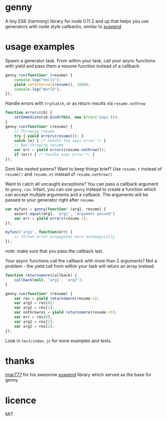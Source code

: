 # genny

A tiny ES6 (harmony) library for node 0.11.2 and up that helps you 
use generators with node style callbacks, similar to 
[suspend](https://github.com/jmar777/suspend)

# usage examples

Spawn a generator task. From within your task, call your async 
functions with yield and pass them a resume function instead of
a callback:

```js
genny.run(function* (resume) {
    console.log("Hello");
    yield setInterval(resume(), 1000);
    console.log("World");
});
```

Handle errors with `try`/`catch`, or as return results via
`resume.nothrow`

```js
function errors(cb) {
    setImmediate(cb.bind(this, new Error('oops')));
}
genny.run(function* (resume) {
    // Throwing resume
    try { yield errors(resume()); } 
    catch (e) { /* handle the oops error */ }
    // Non-throwing resume
    var err = yield errors(resume.nothrow());
    if (err) { /* handle oops error */ }
});

```
Dont like nested parens? Want to keep things brief? Use `resume.t` 
instead of `resume()` and `resume.nt` instead of `resume.nothrow()`

Want to catch all uncaught exceptions? You can pass a callback argument to
`genny.run`. Infact, you can use `genny` instead to create a function which
can accept multiple arguments and a callback. The arguments will be passed 
to your generator right after `resume`.

```js
var myfunc = genny(function* (arg1, resume) {
    assert.equal(arg1, 'arg1', 'argument passed')
    var err = yield errors(resume.t);
});

myfunc('arg1', function(err) {
    // thrown error propagates here automagically 
});
```

note: make sure that you pass the callback last. 

Your async functions call the callback with more than 2 arguments?
Not a problem - the yield call from within your task will return 
an array instead.

```js
function returnsmore(callback) {
    callback(null, 'arg1', 'arg2');
}

genny.run(function* (resume) {
    var res = yield returnsmore(resume.t);
    var arg1 = res[0];
    var arg2 = res[1];
    var nothrowres = yield returnsmore(resume.nt);
    var err = res[0];
    var arg1 = res[1];
    var arg2 = res[2];
});
```

Look in `test/index.js` for more examples and tests.

# thanks

[jmar777](https://github.com/jmar777) for his awesome 
[suspend](https://github.com/jmar777/suspend) library which served 
as the base for genny

# licence 

MIT


